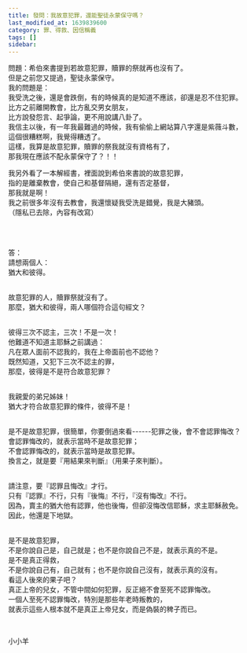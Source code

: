 ```yaml
---
title: 發問：我故意犯罪，還能聖徒永蒙保守嗎？
last_modified_at: 1639839600
category: 罪、得救、因信稱義
tags: []
sidebar: 
---
```


<p>問題：希伯來書提到若故意犯罪，贖罪的祭就再也沒有了。<br/>
但是之前您又提過，聖徒永蒙保守。<br/>
我的問題是：<br/>
我受洗之後，還是會跌倒，有的時候真的是知道不應該，卻還是忍不住犯罪。<br/>
比方之前離開教會，比方亂交男女朋友，<br/>
比方說發怨言、起爭論，更不用說講八卦了。<br/>
我信主以後，有一年我最難過的時候，我有偷偷上網站算八字還是紫薇斗數，<br/>
這個很糟糕啊，我覺得糟透了。<br/>
這樣，我算是故意犯罪，贖罪的祭我就沒有資格有了，<br/>
那我現在應該不配永蒙保守了？！！</p>
<p>我另外看了一本解經書，裡面說到希伯來書說的故意犯罪，<br/>
指的是離棄教會，使自己和基督隔絕，還有否定基督，<br/>
那我就是啊！<br/>
我之前很多年沒有去教會，我還懷疑我受洗是錯覺，我是大豬頭。<br/>
（隱私已去除，內容有改寫）</p>
<p> </p>
<p><br/>
答：<br/>
請想兩個人：<br/>
猶大和彼得。</p>
<p><br/>
故意犯罪的人，贖罪祭就沒有了。<br/>
那麼，猶大和彼得，兩人哪個符合這句經文？<br/>
 </p>
<p>彼得三次不認主，三次！不是一次！<br/>
他難道不知道主耶穌之前講過：<br/>
凡在眾人面前不認我的，我在上帝面前也不認他？<br/>
既然知道，又犯下三次不認主的罪，<br/>
那麼，彼得是不是符合故意犯罪？</p>
<p><br/>
我親愛的弟兄姊妹！<br/>
猶大才符合故意犯罪的條件，彼得不是！</p>
<p><br/>
是不是故意犯罪，很簡單，你要倒過來看------犯罪之後，會不會認罪悔改？<br/>
會認罪悔改的，就表示當時不是故意犯罪；<br/>
不會認罪悔改的，就表示當時是故意犯罪。<br/>
換言之，就是要『用結果來判斷』（用果子來判斷）。</p>
<p><br/>
請注意，要『認罪且悔改』才行。<br/>
只有『認罪』不行，只有『後悔』不行，『沒有悔改』不行。<br/>
因為，賣主的猶大他有認罪，他也後悔，但卻沒悔改信耶穌，求主耶穌赦免。<br/>
因此，他還是下地獄。</p>
<p><br/>
是不是故意犯罪，<br/>
不是你說自己是，自己就是；也不是你說自己不是，就表示真的不是。<br/>
是不是真正得救，<br/>
不是你說自己有，自己就有；也不是你說自己沒有，就表示真的沒有。<br/>
看這人後來的果子吧？<br/>
真正上帝的兒女，不管中間如何犯罪，反正絕不會至死不認罪悔改。<br/>
一個人至死不認罪悔改，特別是那些年老時叛教的，<br/>
就表示這些人根本就不是真正上帝兒女，而是偽裝的稗子而已。</p>
<p> </p>
<p>小小羊</p>
<p> </p>
